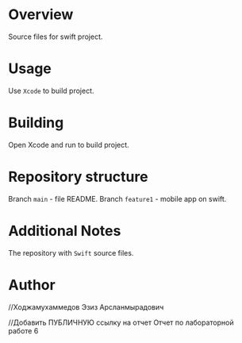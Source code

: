 # Overview

Source files for swift project.

# Usage

Use `Xcode` to build project.

# Building

Open Xcode and run to build project.

# Repository structure

Branch `main` - file README.
Branch `feature1` - mobile app on swift.
# Additional Notes

The repository with `Swift` source files.

# Author

//Ходжамухаммедов Эзиз Арсланмырадович

//Добавить ПУБЛИЧНУЮ ссылку на отчет Отчет по лабораторной работе 6

